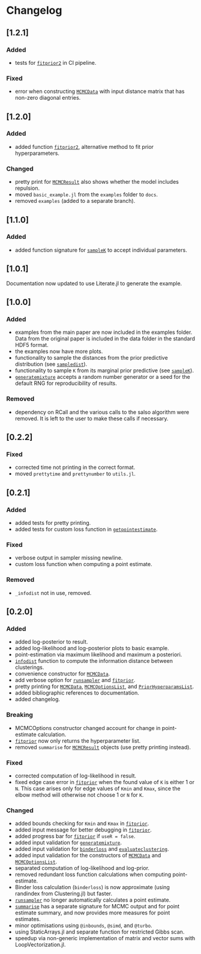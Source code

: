 # Changelog

## [1.2.1]
### Added
- tests for [`fitprior2`](@ref) in CI pipeline.

### Fixed
- error when constructing [`MCMCData`](@ref) with input distance matrix that has non-zero diagonal entries.

## [1.2.0]
### Added
- added function [`fitprior2`](@ref), alternative method to fit prior hyperparameters.

### Changed
- pretty print for [`MCMCResult`](@ref) also shows whether the model includes repulsion.
- moved `basic_example.jl` from the `examples` folder to `docs`. 
- removed `examples` (added to a separate branch). 

## [1.1.0]
### Added
- added function signature for [`sampleK`](@ref) to accept individual parameters.

## [1.0.1]
Documentation now updated to use Literate.jl to generate the example. 

## [1.0.0]

### Added
- examples from the main paper are now included in the examples folder. Data from the original paper is included in the data folder in the standard HDF5 format. 
- the examples now have more plots.
- functionality to sample the distances from the prior predictive distribution (see [`sampledist`](@ref)).
- functionality to sample ``K`` from its marginal prior predictive (see [`sampleK`](@ref)).
- [`generatemixture`](@ref) accepts a random number generator or a seed for the default RNG for reproducibility of results. 

### Removed 
- dependency on RCall and the various calls to the salso algorithm were removed. It is left to the user to make these calls if necessary. 

## [0.2.2]

### Fixed
- corrected time not printing in the correct format. 
- moved `prettytime` and `prettynumber` to `utils.jl`.

## [0.2.1]

### Added
- added tests for pretty printing.
- added tests for custom loss function in [`getpointestimate`](@ref). 

### Fixed
- verbose output in sampler missing newline. 
- custom loss function when computing a point estimate. 

### Removed
- `_infodist` not in use, removed.
  
## [0.2.0]

### Added
- added log-posterior to result.
- added log-likelihood and log-posterior plots to basic example.
- point-estimation via maximum likelihood and maximum a posteriori.
- [`infodist`](@ref) function to compute the information distance between clusterings.
- convenience constructor for [`MCMCData`](@ref).
- add verbose option for [`runsampler`](@ref) and [`fitprior`](@ref).
- pretty printing for [`MCMCData`](@ref), [`MCMCOptionsList`](@ref), and [`PriorHyperparamsList`](@ref).
- added bibliographic references to documentation.
- added changelog.

### Breaking
- MCMCOptions constructor changed account for change in point-estimate calculation. 
- [`fitprior`](@ref) now only returns the hyperparameter list.
- removed `summarise` for [`MCMCResult`](@ref) objects (use pretty printing instead).

### Fixed
- corrected computation of log-likelihood in result.
- fixed edge case error in [`fitprior`](@ref) when the found value of `K` is either 1 or `N`. This case arises only for edge values of `Kmin` and `Kmax`, since the elbow method will otherwise not choose 1 or `N` for `K`.

### Changed
- added bounds checking for `Kmin` and `Kmax` in [`fitprior`](@ref).
- added input message for better debugging in [`fitprior`](@ref).
- added progress bar for [`fitprior`](@ref) if `useR = false`. 
- added input validation for [`generatemixture`](@ref).
- added input validation for [`binderloss`](@ref) and [`evaluateclustering`](@ref).
- added input validation for the constructors of [`MCMCData`](@ref) and [`MCMCOptionsList`](@ref).
- separated computation of log-likelihood and log-prior.
- removed redundant loss function calculations when computing point-estimate.
- Binder loss calculation (`binderloss`) is now approximate (using randindex from Clustering.jl) but faster.
- [`runsampler`](@ref) no longer automatically calculates a point estimate. 
- [`summarise`](@ref) has a separate signature for MCMC output and for point estimate summary, and now provides more measures for point estimates.
- minor optimisations using `@inbounds`, `@simd`, and `@turbo`.
- using StaticArrays.jl and separate function for restricted Gibbs scan. 
- speedup via non-generic implementation of matrix and vector sums with LoopVectorization.jl.
